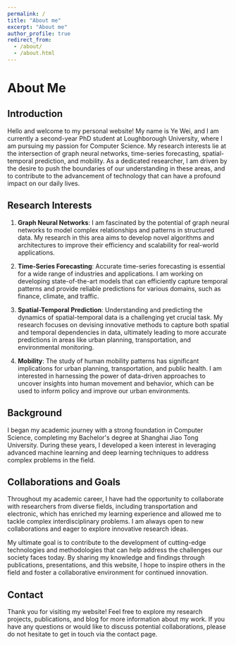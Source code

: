 ```yaml
---
permalink: /
title: "About me"
excerpt: "About me"
author_profile: true
redirect_from: 
  - /about/
  - /about.html
---
```


# About Me

## Introduction

Hello and welcome to my personal website! My name is Ye Wei, and I am currently a second-year PhD student at Loughborough University, where I am pursuing my passion for Computer Science. My research interests lie at the intersection of graph neural networks, time-series forecasting, spatial-temporal prediction, and mobility. As a dedicated researcher, I am driven by the desire to push the boundaries of our understanding in these areas, and to contribute to the advancement of technology that can have a profound impact on our daily lives.

## Research Interests

1. **Graph Neural Networks**: I am fascinated by the potential of graph neural networks to model complex relationships and patterns in structured data. My research in this area aims to develop novel algorithms and architectures to improve their efficiency and scalability for real-world applications.

2. **Time-Series Forecasting**: Accurate time-series forecasting is essential for a wide range of industries and applications. I am working on developing state-of-the-art models that can efficiently capture temporal patterns and provide reliable predictions for various domains, such as finance, climate, and traffic.

3. **Spatial-Temporal Prediction**: Understanding and predicting the dynamics of spatial-temporal data is a challenging yet crucial task. My research focuses on devising innovative methods to capture both spatial and temporal dependencies in data, ultimately leading to more accurate predictions in areas like urban planning, transportation, and environmental monitoring.

4. **Mobility**: The study of human mobility patterns has significant implications for urban planning, transportation, and public health. I am interested in harnessing the power of data-driven approaches to uncover insights into human movement and behavior, which can be used to inform policy and improve our urban environments.

## Background

I began my academic journey with a strong foundation in Computer Science, completing my Bachelor's degree at Shanghai Jiao Tong University. During these years, I developed a keen interest in leveraging advanced machine learning and deep learning techniques to address complex problems in the field.

## Collaborations and Goals

Throughout my academic career, I have had the opportunity to collaborate with researchers from diverse fields, including transportation and electronic, which has enriched my learning experience and allowed me to tackle complex interdisciplinary problems. I am always open to new collaborations and eager to explore innovative research ideas.

My ultimate goal is to contribute to the development of cutting-edge technologies and methodologies that can help address the challenges our society faces today. By sharing my knowledge and findings through publications, presentations, and this website, I hope to inspire others in the field and foster a collaborative environment for continued innovation.

## Contact

Thank you for visiting my website! Feel free to explore my research projects, publications, and blog for more information about my work. If you have any questions or would like to discuss potential collaborations, please do not hesitate to get in touch via the contact page.

